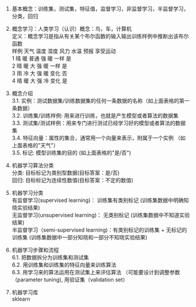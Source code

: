 1. 基本概念：训练集，测试集，特征值，监督学习，非监督学习，半监督学习，分类，回归


2. 概念学习：人类学习（认识）概念：鸟，车，计算机 <br/>
    定义：概念学习是指从有关某个布尔函数的输入输出训练样例中推断出该布尔函数 <br/>
            样例	天气	温度	湿度	风力	水温	预报	享受运动 <br/>
            1	晴	暖	普通	强	暖	一样	是 <br/>
            2	晴	暖	大	强	暖	一样	是 <br/>
            3	雨	冷	大	强	暖	变化	否 <br/>
            4	晴	暖	大	强	冷	变化	是 <br/>


3. 概念介绍 <br/>
    3.1. 实例：测试数据集/训练数据集的任何一条数据的名称（如上面表格的第一条数据） <br/>
    3.2. 训练集/训练样例: 用来进行训练，也就是产生模型或者算法的数据集 <br/>
    3.3. 测试集/测试样例：用来专门进行测试已经学习好的模型或者算法的数据集 <br/>
    3.4. 特征向量：属性的集合，通常用一个向量来表示，附属于一个实例 （如上面表格的"天气"） <br/>
    3.5. 标记: 模型训练集的目的 (如上面表格的"是/否") <br/>


4. 机器学习算法分类 <br/>
    分类: 目标标记为类别型数据(目标答案：是/否) <br/>
    回归: 目标标记为连续性数值(目标答案：不定的数值) <br/>


5. 机器学习分类 <br/>
    有监督学习(supervised learning)： 训练集有类别标记 (训练集数据中明确知晓实验结果) <br/>
    无监督学习(unsupervised learning)： 无类别标记 (训练集数据中不知道实验结果) <br/>
    半监督学习（semi-supervised learning)：有类别标记的训练集 + 无标记的训练集 (训练集数据中一部分知晓和一部分不知晓实验结果) <br/>


6. 机器学习步骤和流程 <br/>
    6.1. 把数据拆分为训练集和测试集 <br/>
    6.2. 用训练集和训练集的特征向量来训练算法 <br/>
    6.3. 用学习来的算法运用在测试集上来评估算法 （可能要设计到调整参数（parameter tuning), 用验证集（validation set） <br/>


7. 机器学习库 <br/>
    sklearn
